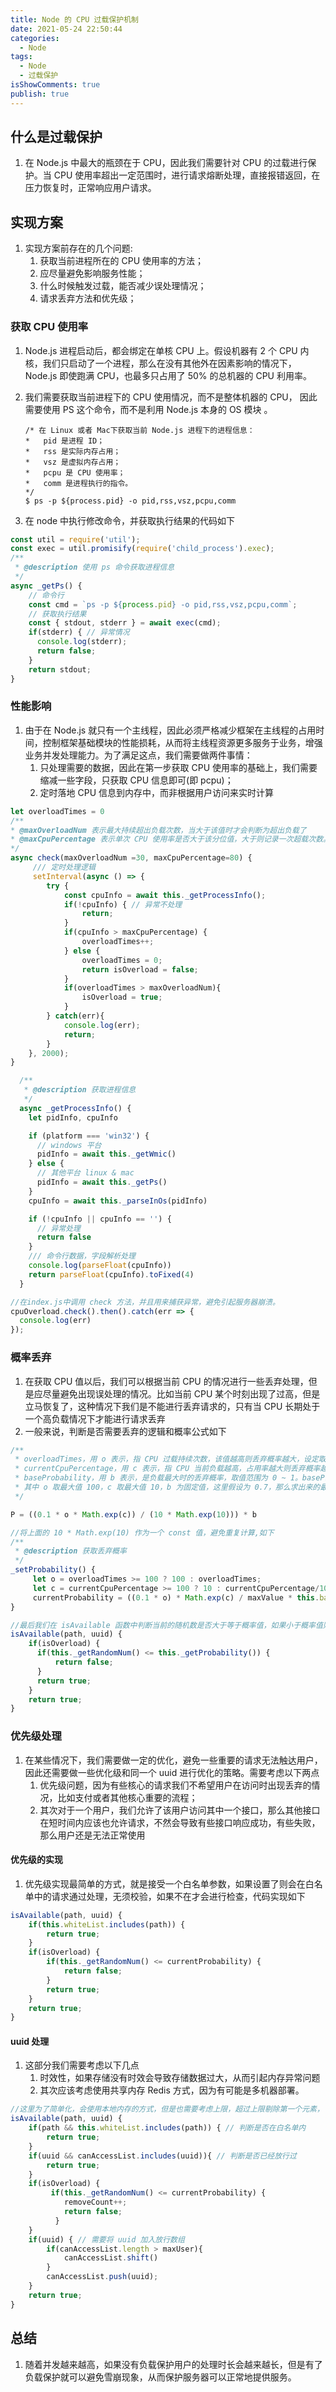 ```yaml
---
title: Node 的 CPU 过载保护机制
date: 2021-05-24 22:50:44
categories:
  - Node
tags:
  - Node
  - 过载保护
isShowComments: true
publish: true
---
```


## 什么是过载保护

1. 在 Node.js 中最大的瓶颈在于 CPU，因此我们需要针对 CPU 的过载进行保护。当 CPU 使用率超出一定范围时，进行请求熔断处理，直接报错返回，在压力恢复时，正常响应用户请求。

## 实现方案

1. 实现方案前存在的几个问题:
   1. 获取当前进程所在的 CPU 使用率的方法；
   2. 应尽量避免影响服务性能；
   3. 什么时候触发过载，能否减少误处理情况；
   4. 请求丢弃方法和优先级；

### 获取 CPU 使用率

1. Node.js 进程启动后，都会绑定在单核 CPU 上。假设机器有 2 个 CPU 内核，我们只启动了一个进程，那么在没有其他外在因素影响的情况下，Node.js 即使跑满 CPU，也最多只占用了 50% 的总机器的 CPU 利用率。
2. 我们需要获取当前进程下的 CPU 使用情况，而不是整体机器的 CPU， 因此需要使用 PS 这个命令，而不是利用 Node.js 本身的 OS 模块 。

   ```text
   /* 在 Linux 或者 Mac下获取当前 Node.js 进程下的进程信息：
   *   pid 是进程 ID；
   *   rss 是实际内存占用；
   *   vsz 是虚拟内存占用；
   *   pcpu 是 CPU 使用率；
   *   comm 是进程执行的指令。
   */
   $ ps -p ${process.pid} -o pid,rss,vsz,pcpu,comm
   ```

3. 在 node 中执行修改命令，并获取执行结果的代码如下

```js
const util = require('util');
const exec = util.promisify(require('child_process').exec);
/**
 * @description 使用 ps 命令获取进程信息
 */
async _getPs() {
    // 命令行
    const cmd = `ps -p ${process.pid} -o pid,rss,vsz,pcpu,comm`;
    // 获取执行结果
    const { stdout, stderr } = await exec(cmd);
    if(stderr) { // 异常情况
      console.log(stderr);
      return false;
    }
    return stdout;
}
```

### 性能影响

1. 由于在 Node.js 就只有一个主线程，因此必须严格减少框架在主线程的占用时间，控制框架基础模块的性能损耗，从而将主线程资源更多服务于业务，增强业务并发处理能力。为了满足这点，我们需要做两件事情：
   1. 只处理需要的数据，因此在第一步获取 CPU 使用率的基础上，我们需要缩减一些字段，只获取 CPU 信息即可(即 pcpu)；
   2. 定时落地 CPU 信息到内存中，而非根据用户访问来实时计算

```js
let overloadTimes = 0
/**
* @maxOverloadNum 表示最大持续超出负载次数，当大于该值时才会判断为超出负载了
* @maxCpuPercentage 表示单次 CPU 使用率是否大于该分位值，大于则记录一次超载次数。
*/
async check(maxOverloadNum =30, maxCpuPercentage=80) {
     /// 定时处理逻辑
     setInterval(async () => {
        try {
            const cpuInfo = await this._getProcessInfo();
            if(!cpuInfo) { // 异常不处理
                return;
            }
            if(cpuInfo > maxCpuPercentage) {
                overloadTimes++;
            } else {
                overloadTimes = 0;
                return isOverload = false;
            }
            if(overloadTimes > maxOverloadNum){
                isOverload = true;
            }
        } catch(err){
            console.log(err);
            return;
        }
    }, 2000);
}

  /**
   * @description 获取进程信息
   */
  async _getProcessInfo() {
    let pidInfo, cpuInfo

    if (platform === 'win32') {
      // windows 平台
      pidInfo = await this._getWmic()
    } else {
      // 其他平台 linux & mac
      pidInfo = await this._getPs()
    }
    cpuInfo = await this._parseInOs(pidInfo)

    if (!cpuInfo || cpuInfo == '') {
      // 异常处理
      return false
    }
    /// 命令行数据，字段解析处理
    console.log(parseFloat(cpuInfo))
    return parseFloat(cpuInfo).toFixed(4)
  }

//在index.js中调用 check 方法，并且用来捕获异常，避免引起服务器崩溃。
cpuOverload.check().then().catch(err => {
  console.log(err)
});
```

### 概率丢弃

1. 在获取 CPU 值以后，我们可以根据当前 CPU 的情况进行一些丢弃处理，但是应尽量避免出现误处理的情况。比如当前 CPU 某个时刻出现了过高，但是立马恢复了，这种情况下我们是不能进行丢弃请求的，只有当 CPU 长期处于一个高负载情况下才能进行请求丢弃
2. 一般来说，判断是否需要丢弃的逻辑和概率公式如下

```js
/**
 * overloadTimes，用 o 表示，指 CPU 过载持续次数，该值越高则丢弃概率越大，设定取值范围为 0 ~ 10；overloadTimes 可以看作是直线型，但是影响系数为 0.1
 * currentCpuPercentage，用 c 表示，指 CPU 当前负载越高，占用率越大则丢弃概率越大，这里设定范围为 0 ~ 10，10 代表是最大值 100% ； currentCpuPercentage 则是一个指数型增长模型。
 * baseProbability，用 b 表示，是负载最大时的丢弃概率，取值范围为 0 ~ 1。baseProbability 我们也可以看作是直线型；但是影响系数为 1
 * 其中 o 取最大值 100，c 取最大值 10，b 为固定值，这里假设为 0.7，那么求出来的最大概率是 0.7 ；那么在 o 为 30，c 为 90 的概率则是 0.19 ，因此会丢弃 19% 的用户请求。
 */

P = ((0.1 * o * Math.exp(c)) / (10 * Math.exp(10))) * b

//将上面的 10 * Math.exp(10) 作为一个 const 值，避免重复计算,如下
/**
 * @description 获取丢弃概率
 */
_setProbability() {
     let o = overloadTimes >= 100 ? 100 : overloadTimes;
     let c = currentCpuPercentage >= 100 ? 10 : currentCpuPercentage/10;
     currentProbability = ((0.1 * o) * Math.exp(c) / maxValue * this.baseProbability).toFixed(4);
}

//最后我们在 isAvailable 函数中判断当前的随机数是否大于等于概率值，如果小于概率值则丢弃该请求，大于则认为允许请求继续访问，
isAvailable(path, uuid) {
    if(isOverload) {
      if(this._getRandomNum() <= this._getProbability()) {
          return false;
      }
      return true;
    }
    return true;
}
```

### 优先级处理

1. 在某些情况下，我们需要做一定的优化，避免一些重要的请求无法触达用户，因此还需要做一些优化级和同一个 uuid 进行优化的策略。需要考虑以下两点
   1. 优先级问题，因为有些核心的请求我们不希望用户在访问时出现丢弃的情况，比如支付或者其他核心重要的流程；
   2. 其次对于一个用户，我们允许了该用户访问其中一个接口，那么其他接口在短时间内应该也允许请求，不然会导致有些接口响应成功，有些失败，那么用户还是无法正常使用

#### 优先级的实现

1. 优先级实现最简单的方式，就是接受一个白名单参数，如果设置了则会在白名单中的请求通过处理，无须校验，如果不在才会进行检查，代码实现如下

```js
isAvailable(path, uuid) {
    if(this.whiteList.includes(path)) {
        return true;
    }
    if(isOverload) {
        if(this._getRandomNum() <= currentProbability) {
            return false;
        }
        return true;
    }
    return true;
}
```

#### uuid 处理

1. 这部分我们需要考虑以下几点
   1. 时效性，如果存储没有时效会导致存储数据过大，从而引起内存异常问题
   2. 其次应该考虑使用共享内存 Redis 方式，因为有可能是多机器部署。

```js
//这里为了简单化，会使用本地内存的方式，但是也需要考虑上限，超过上限剔除第一个元素，
isAvailable(path, uuid) {
    if(path && this.whiteList.includes(path)) { // 判断是否在白名单内
        return true;
    }
    if(uuid && canAccessList.includes(uuid)){ // 判断是否已经放行过
        return true;
    }
    if(isOverload) {
         if(this._getRandomNum() <= currentProbability) {
            removeCount++;
            return false;
          }
    }
    if(uuid) { // 需要将 uuid 加入放行数组
        if(canAccessList.length > maxUser){
            canAccessList.shift()
        }
        canAccessList.push(uuid);
    }
    return true;
}

```

## 总结

1. 随着并发越来越高，如果没有负载保护用户的处理时长会越来越长，但是有了负载保护就可以避免雪崩现象，从而保护服务器可以正常地提供服务。
